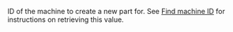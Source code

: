 ID of the machine to create a new part for.
See [Find machine ID](#find-machine-id) for instructions on retrieving this value.

